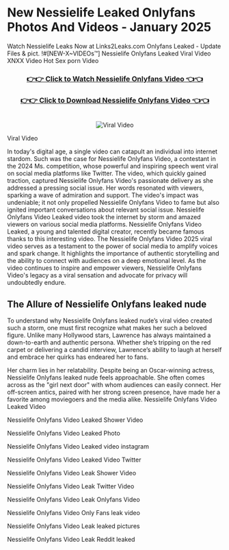 # New Nessielife Leaked Onlyfans Photos And Videos - January 2025

Watch Nessielife Leaks Now at Links2Leaks.com Onlyfans Leaked - Update Files & pict. !#[NEW-X~VIDEOs™] Nessielife Onlyfans Leaked Viral Video XNXX Video Hot Sex porn Video
<br>
<div align="center">
<h3><a href="https://links2leaks.com/nessielife" rel="nofollow">👉👉 Click to Watch Nessielife Onlyfans Video 👈👈</a></h3>
<h3><a href="https://links2leaks.com/nessielife" rel="nofollow">👉👉 Click to Download Nessielife Onlyfans Video 👈👈</a></h3>
<br>
<a href="https://links2leaks.com/nessielife" rel="nofollow"><img src="https://i.ibb.co/Gkj2r4b/banner.png" alt="Viral Video" style="max-width: 100%; display: inline-block;" data-target="animated-imageImage"></a>
</div>

Viral Video

In today's digital age, a single video can catapult an individual into internet stardom. Such was the case for Nessielife Onlyfans Video, a contestant in the 2024 Ms. competition, whose powerful and inspiring speech went viral on social media platforms like Twitter.
The video, which quickly gained traction, captured Nessielife Onlyfans Video's passionate delivery as she addressed a pressing social issue. Her words resonated with viewers, sparking a wave of admiration and support. The video's impact was undeniable; it not only propelled Nessielife Onlyfans Video to fame but also ignited important conversations about relevant social issue.
Nessielife Onlyfans Video Leaked video took the internet by storm and amazed viewers on various social media platforms. Nessielife Onlyfans Video Leaked, a young and talented digital creator, recently became famous thanks to this interesting video.
The Nessielife Onlyfans Video 2025 viral video serves as a testament to the power of social media to amplify voices and spark change. It highlights the importance of authentic storytelling and the ability to connect with audiences on a deep emotional level. As the video continues to inspire and empower viewers, Nessielife Onlyfans Video's legacy as a viral sensation and advocate for privacy will undoubtedly endure.

<h2>The Allure of Nessielife Onlyfans leaked nude</h2>


To understand why Nessielife Onlyfans leaked nude’s viral video created such a storm, one must first recognize what makes her such a beloved figure. Unlike many Hollywood stars, Lawrence has always maintained a down-to-earth and authentic persona. Whether she’s tripping on the red carpet or delivering a candid interview, Lawrence’s ability to laugh at herself and embrace her quirks has endeared her to fans.

Her charm lies in her relatability. Despite being an Oscar-winning actress, Nessielife Onlyfans leaked nude feels approachable. She often comes across as the "girl next door" with whom audiences can easily connect. Her off-screen antics, paired with her strong screen presence, have made her a favorite among moviegoers and the media alike.
Nessielife Onlyfans Video Leaked Video

Nessielife Onlyfans Video Leaked Shower Video

Nessielife Onlyfans Video Leaked Photo

Nessielife Onlyfans Video Leaked video instagram

Nessielife Onlyfans Video Leaked Video Twitter

Nessielife Onlyfans Video Leak Shower Video

Nessielife Onlyfans Video Leak Twitter Video

Nessielife Onlyfans Video Leak Onlyfans Video

Nessielife Onlyfans Video Only Fans leak video

Nessielife Onlyfans Video Leak leaked pictures

Nessielife Onlyfans Video Leak Reddit leaked